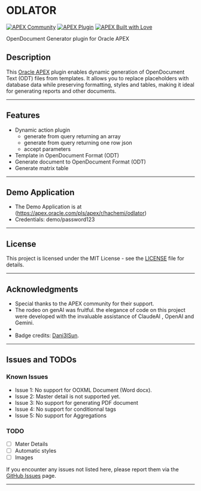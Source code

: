 
# ODLATOR

[![APEX Community](https://cdn.rawgit.com/Dani3lSun/apex-github-badges/78c5adbe/badges/apex-community-badge.svg)](https://github.com/Dani3lSun/apex-github-badges) [![APEX Plugin](https://cdn.rawgit.com/Dani3lSun/apex-github-badges/b7e95341/badges/apex-plugin-badge.svg)](https://github.com/Dani3lSun/apex-github-badges)
[![APEX Built with Love](https://cdn.rawgit.com/Dani3lSun/apex-github-badges/7919f913/badges/apex-love-badge.svg)](https://github.com/Dani3lSun/apex-github-badges)

OpenDocument Generator plugin for Oracle APEX

## Description

This [Oracle APEX](apex.oracle.com) plugin enables dynamic generation of OpenDocument Text (ODT) files from templates. It allows you to replace placeholders with database data while preserving formatting, styles and tables, making it ideal for generating reports and other documents.  

---

## Features
- Dynamic action plugin 
  - generate from query returning an array
  - generate from query returning one row json 
  - accept parameters
- Template in OpenDocument Format (ODT)
- Generate document to OpenDocument Format (ODT)
- Generate matrix table 


---

## Demo Application 

- The Demo Application is at (https://apex.oracle.com/pls/apex/r/hachemi/odlator)
- Credentials: demo/password123


---

## License
This project is licensed under the MIT License - see the [LICENSE](LICENSE) file for details.

---

## Acknowledgments
- Special thanks to the APEX community for their support.
- The rodeo on genAI was fruitful. the elegance of code on this project were developed with the invaluable assistance of ClaudeAI , OpenAI and Gemini.
- 
- Badge credits: [Dani3lSun](https://github.com/Dani3lSun/apex-github-badges).

---

## Issues and TODOs
### Known Issues
- Issue 1: No support for OOXML Document (Word docx).
- Issue 2: Master detail is not supported yet.
- Issue 3: No support for generating PDF document
- Issue 4: No support for conditionnal tags
- Issue 5: No support for Aggregations

### TODO
- [ ] Mater Details
- [ ] Automatic styles
- [ ] Images

If you encounter any issues not listed here, please report them via the [GitHub Issues](https://github.com/hachemizakaria/odlator/issues) page.

---


